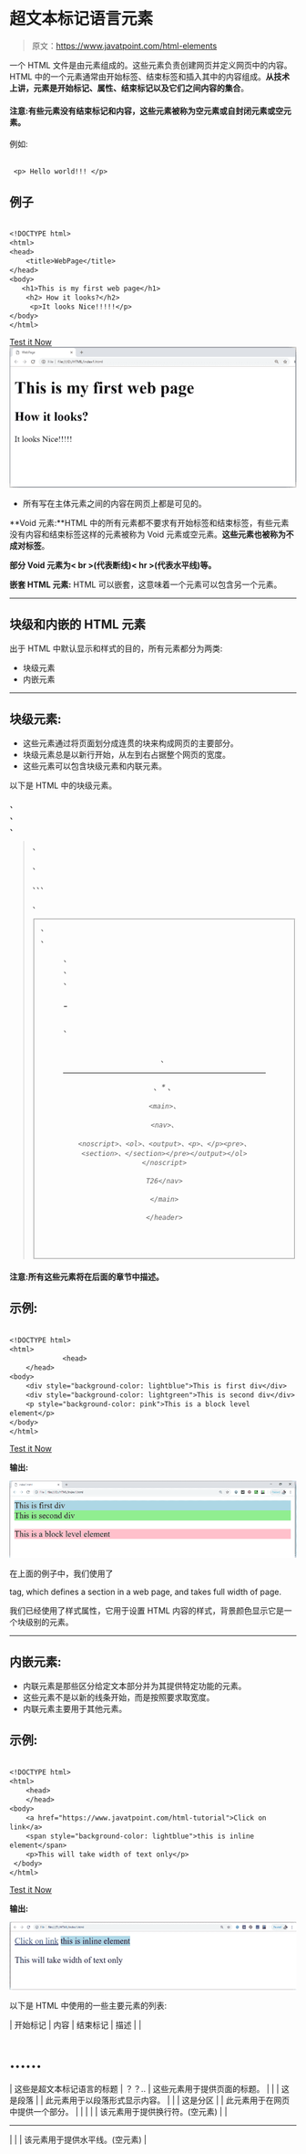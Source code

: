 # 超文本标记语言元素

> 原文：<https://www.javatpoint.com/html-elements>

一个 HTML 文件是由元素组成的。这些元素负责创建网页并定义网页中的内容。HTML 中的一个元素通常由开始标签<tag name="">、结束标签</tag>和插入其中的内容组成。**从技术上讲，元素是开始标记、属性、结束标记以及它们之间内容的集合**。

#### 注意:有些元素没有结束标记和内容，这些元素被称为空元素或自封闭元素或空元素。

例如:

```

 <p> Hello world!!! </p> 

```

## 例子

```

<!DOCTYPE html>
<html>
<head>
    <title>WebPage</title>
</head>
<body>
   <h1>This is my first web page</h1>
    <h2> How it looks?</h2>
     <p>It looks Nice!!!!!</p>
</body>
</html>

```

[Test it Now](https://www.javatpoint.com/oprweb/test.jsp?filename=htmlelements) ![HTML Elements](img/523fd1af8e33f67733e21217fd094438.png)

*   所有写在主体元素之间的内容在网页上都是可见的。

**Void 元素:**HTML 中的所有元素都不要求有开始标签和结束标签，有些元素没有内容和结束标签这样的元素被称为 Void 元素或空元素。**这些元素也被称为不成对标签**。

**部分 Void 元素为< br >(代表断线)< hr >(代表水平线)等。**

**嵌套 HTML 元素:** HTML 可以嵌套，这意味着一个元素可以包含另一个元素。

* * *

## 块级和内嵌的 HTML 元素

出于 HTML 中默认显示和样式的目的，所有元素都分为两类:

*   块级元素
*   内嵌元素

* * *

## 块级元素:

*   这些元素通过将页面划分成连贯的块来构成网页的主要部分。
*   块级元素总是以新行开始，从左到右占据整个网页的宽度。
*   这些元素可以包含块级元素和内联元素。

以下是 HTML 中的块级元素。

<address>、

<article>、

<aside>、

> 、
> 
> <canvas>、
> 
> 、、、
> 
> 、
> 
> <fieldset>、
> 
> <figcaption>、
> 
> <figure>、
> 
> <footer>、
> 
> <form>、
> 
> # -
> 
> ###### 、
> 
> <header>、
> 
> * * *
> 
> 、*   、
>     
>     <main>、
>     
>     <nav>、
>     
>     <noscript>、<ol>、<output>、<p>、</p><pre>、<section>、</section></pre></output></ol></noscript>
>     
>     T26</nav>
>     
>     </main>
>     
>     </header>
> 
> </form>
> 
> </footer>
> 
> </figure>
> 
> </figcaption>
> 
> </fieldset>
> 
> </canvas>

</aside>

</article>

</address>

#### 注意:所有这些元素将在后面的章节中描述。

## 示例:

```

<!DOCTYPE html>
<html>
             <head>
	</head>
<body>
    <div style="background-color: lightblue">This is first div</div>
    <div style="background-color: lightgreen">This is second div</div>
    <p style="background-color: pink">This is a block level element</p>
</body>
</html>

```

[Test it Now](https://www.javatpoint.com/oprweb/test.jsp?filename=htmlelements2)

**输出:**

![Block-level and Inline HTML elements](img/10b64305cf1ffad25ef95a6d9f4e1954.png)

在上面的例子中，我们使用了

tag, which defines a section in a web page, and takes full width of page.

我们已经使用了样式属性，它用于设置 HTML 内容的样式，背景颜色显示它是一个块级别的元素。

* * *

## 内嵌元素:

*   内联元素是那些区分给定文本部分并为其提供特定功能的元素。
*   这些元素不是以新的线条开始，而是按照要求取宽度。
*   内联元素主要用于其他元素。

## 示例:

```

<!DOCTYPE html>
<html>
    <head>
	</head>
<body>
    <a href="https://www.javatpoint.com/html-tutorial">Click on link</a>
    <span style="background-color: lightblue">this is inline element</span>
    <p>This will take width of text only</p>
 </body>
</html> 

```

[Test it Now](https://www.javatpoint.com/oprweb/test.jsp?filename=htmlelements3)

**输出:**

![Block-level and Inline HTML elements](img/5e2a0752e82cda58c3941f5c2c1ee704.png)

以下是 HTML 中使用的一些主要元素的列表:

| 开始标记 | 内容 | 结束标记 | 描述 |
| 

# ......

 | 这些是超文本标记语言的标题 | ？？.. | 这些元素用于提供页面的标题。 |
|  | 这是段落 |  | 此元素用于以段落形式显示内容。 |
|  | 这是分区 |  | 此元素用于在网页中提供一个部分。 |
| 
 |  |  | 该元素用于提供换行符。(空元素) |
| 

* * *

 |  |  | 该元素用于提供水平线。(空元素) |